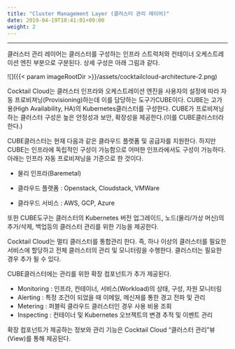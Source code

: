 ```yaml
---
title: "Cluster Management Layer (클러스터 관리 레이어)"
date: 2019-04-19T10:41:01+09:00
weight: 2
---
```


---
클러스터 관리 레이어는 클러스터를 구성하는 인프라 스트럭처와 컨테이너 오케스트레이션 엔진 부분으로 구분된다. 상세 구성은 아래 그림과 같다.

![]({{< param imageRootDir >}}/assets/cocktailcloud-architecture-2.png)

Cocktail Cloud는 클러스터 인프라와 오케스트레이션 엔진을 사용자의 설정에 따라 자동 프로비져닝\(Provisioning\)하는데 이를 담당하는 도구가CUBE이다. CUBE는 고가용\(High Availability, HA\)의 Kubernetes클러스터를 구성한다. CUBE가 프로비져닝하는 클러스터 구성은 높은 안정성과 보안, 확장성을 제공한다.\(이를 CUBE클러스터라 한다.\)

CUBE클러스터는 현재 다음과 같은 클라우드 플랫폼 및 공급자를 지원한다. 하지만 CUBE는 인프라에 독립적인 구성이 가능함으로 어떠한 인프라에서도 구성이 가능하다. 아래는 인프라 자동 프로비져닝을 기준으로 한 것이다.

* 물리 인프라\(Baremetal\)

* 클라우드 플랫폼 : Openstack, Cloudstack, VMWare

* 클라우드 서비스 : AWS, GCP, Azure

또한 CUBE도구는 클러스터의 Kubernetes 버전 업그레이드, 노드\(물리/가상 머신\)의 추가/삭제, 백업등의 클러스터 관리를 위한 기능을 제공한다.

Cocktail Cloud는 멀티 클러스터를 통합관리 한다. 즉, 하나 이상의 클러스터를 필요한 서비스에 할당하고 전체 클러스터의 관리 및 모니터링을 수행한다. 클러스터는 필요한 경우 추가 될 수 있다.

CUBE클러스터에는 관리를 위한 확장 컴포넌트가 추가 제공된다.

* Monitoring : 인프라, 컨테이너, 서비스\(Workload\)의 상태, 구성, 자원 모니터링
* Alerting : 특정 조건이 되었을 때 이메일, 메신져를 통한 경고 전파 및 관리
* Metering : 퍼블릭 클라우드 클러스터인 경우 사용 비용 조회
* Inspecting : 컨테이너 및 Kubernetes 오브젝트의 변경 추적 및 이벤트 관리

확장 컴포넌트가 제공하는 정보와 관리 기능은 Cocktail Cloud “클러스터 관리”뷰\(View\)를 통해 제공된다.